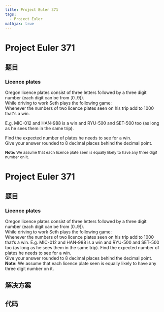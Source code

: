 ```yaml
---
title: Project Euler 371
tags:
  - Project Euler
mathjax: true
---
```

<escape><!-- more --></escape>
    
# Project Euler 371
## 题目
### Licence plates


Oregon licence plates consist of three letters followed by a three digit number (each digit can be from [0..9]).<br />
While driving to work Seth plays the following game:<br />
Whenever the numbers of two licence plates seen on his trip add to 1000 that's a win.


E.g. MIC-012 and HAN-988 is a win and RYU-500 and SET-500 too (as long as he sees them in the same trip). 


Find the expected number of plates he needs to see for a win.<br />
Give your answer rounded to 8 decimal places behind the decimal point.

<p style="font-size:88%;">
<b>Note:</b> We assume that each licence plate seen is equally likely to have any three digit number on it.







# Project Euler 371
## 题目
### Licence plates

Oregon licence plates consist of three letters followed by a three digit number (each digit can be from [0..9]).<br>While driving to work Seth plays the following game:<br>Whenever the numbers of two licence plates seen on his trip add to 1000 that’s a win.
E.g. MIC-012 and HAN-988 is a win and RYU-500 and SET-500 too (as long as he sees them in the same trip). 
Find the expected number of plates he needs to see for a win.<br>Give your answer rounded to 8 decimal places behind the decimal point.
<b>Note:</b> We assume that each licence plate seen is equally likely to have any three digit number on it.


## 解决方案


## 代码


